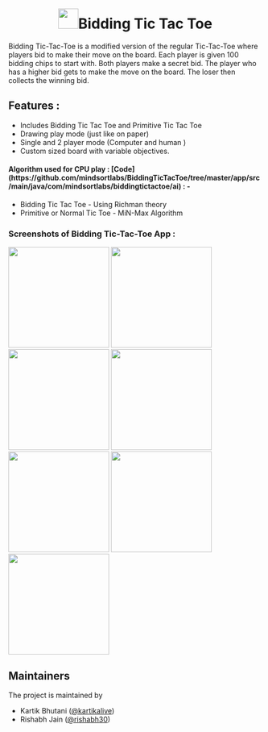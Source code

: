<h1 align="center"><img src="https://github.com/mindsortlabs/BiddingTicTacToe/blob/master/docs/ScreenShots/logo.png" width="40"/>Bidding Tic Tac Toe </h1>

Bidding Tic-Tac-Toe is a modified version of the regular Tic-Tac-Toe where players bid to make their move on the board. Each player is given 100 bidding chips to start with. Both players make a secret bid. The player who has a higher bid gets to make the move on the board. The loser then collects the winning bid.



## Features :
<ul>
  <li> Includes Bidding Tic Tac Toe and Primitive Tic Tac Toe </li>
  <li> Drawing play mode (just like on paper) </li>
  <li> Single and 2 player mode (Computer and human )</li>
  <li> Custom sized board with variable objectives.</li>
</ul>

<h4>Algorithm used for CPU play : [Code](https://github.com/mindsortlabs/BiddingTicTacToe/tree/master/app/src/main/java/com/mindsortlabs/biddingtictactoe/ai) : -</h4>
<ul>
  <li> Bidding Tic Tac Toe - Using Richman theory </li>
  <li> Primitive or Normal Tic Toe - MiN-Max Algorithm </li>
</ul>

<h3>Screenshots of Bidding Tic-Tac-Toe App :</h3>
<p>
  <img src="https://github.com/mindsortlabs/BiddingTicTacToe/blob/master/docs/ScreenShots/main.png" width="200"/>
  <img src="https://github.com/mindsortlabs/BiddingTicTacToe/blob/master/docs/ScreenShots/aibidding.png" width="200"/>
  <img src="https://github.com/mindsortlabs/BiddingTicTacToe/blob/master/docs/ScreenShots/airegular.png" width="200"/>
  <img src="https://github.com/mindsortlabs/BiddingTicTacToe/blob/master/docs/ScreenShots/choice.png" width="200"/>
  <img src="https://github.com/mindsortlabs/BiddingTicTacToe/blob/master/docs/ScreenShots/customoption.png" width="200"/>
  <img src="https://github.com/mindsortlabs/BiddingTicTacToe/blob/master/docs/ScreenShots/customplay.png" width="200"/>
  <img src="https://github.com/mindsortlabs/BiddingTicTacToe/blob/master/docs/ScreenShots/drawplay.png" width="200"/>
</p>


## Maintainers
The project is maintained by
- Kartik Bhutani ([@kartikalive](https://github.com/kartikalive))
- Rishabh Jain ([@rishabh30](https://github.com/rishabh30))

